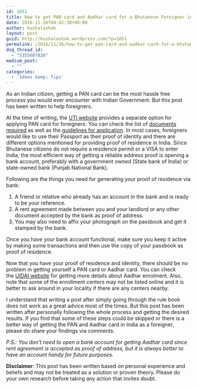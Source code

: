 ```yaml
---
id: 1051
title: How to get PAN card and Aadhar card for a Bhutanese Foreigner in India?
date: 2016-11-26T04:42:30+00:00
author: kushalashok
layout: post
guid: http://kushalashok.wordpress.com/?p=1051
permalink: /2016/11/26/how-to-get-pan-card-and-aadhar-card-for-a-bhutanese-foreigner-in-india/
dsq_thread_id:
  - "5355607826"
medium_post:
  - ""
categories:
  - 'Ideas &amp; Tips'
---
```

As an Indian citizen, getting a PAN card can be the most hassle free process you would ever encounter with Indian Government. But this post has been written to help foreigners.

At the time of writing, the [UTI website](https://www.utiitsl.com/UTIITSL_SITE/site/pan/#two) provides a separate option for applying PAN card for foreigners. You can check the list of [documents required](https://www.utiitsl.com/UTIITSL_SITE/forms/DocumentsForPAN.pdf) as well as the [guidelines for application](https://www.myutiitsl.com/PAN_ONLINE/IPGguidelines.html). In most cases, foreigners would like to use their Passport as their proof of identity and there are different options mentioned for providing proof of residence in India. Since Bhutanese citizens do not require a residence permit or a VISA to enter India, the most efficient way of getting a reliable address proof is opening a bank account, preferably with a government owned (State bank of India) or state-owned bank (Punjab National Bank).

Following are the things you need for generating your proof of residence via bank:

  1. A friend or relative who already has an account in the bank and is ready to be your reference.
  2. A rent agreement made between you and your landlord or any other document accepted by the bank as proof of address.
  3. You may also need to affix your photograph on the passbook and get it stamped by the bank.

Once you have your bank account functional, make sure you keep it active by making some transactions and then use the copy of your passbook as proof of residence.

Now that you have your proof of residence and identity, there should be no problem in getting yourself a PAN card or Aadhar card. You can check the [UIDAI website](https://uidai.gov.in/beta/) for getting more details about Aadhar enrolment. Also, note that some of the enrollment centers may not be listed online and it is better to ask around in your locality if there are any centers nearby.

I understand that writing a post after simply going through the rule book does not work as a great advice most of the times. But this post has been written after personally following the whole process and getting the desired results. If you find that some of these steps could be skipped or there is a better way of getting the PAN and Aadhar card in India as a foreigner, please do share your findings via comments.

_P.S.: You don&#8217;t need to open a bank account for getting Aadhar card since rent agreement is accepted as proof of address, but it is always better to have an account handy for future purposes._

**Disclaimer**: This post has been written based on personal experience and beliefs and may not be treated as a solution or proven theory. Please do your own research before taking any action that invites doubt.